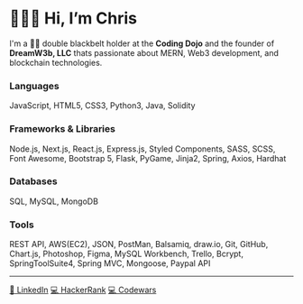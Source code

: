 <div align="left">
<h1>👨🏼‍💻 Hi, I’m Chris</h1>
<p>I'm a 🥋🥋 double blackbelt holder at the <strong>Coding Dojo</strong> and the founder of <strong>DreamW3b, LLC</strong> thats passionate about MERN, Web3 development, and blockchain technologies.</p>
<h3>Languages</h3>
<p>JavaScript, HTML5, CSS3, Python3, Java, Solidity</p>
<h3>Frameworks & Libraries</h3>
<p>Node.js, Next.js, React.js, Express.js, Styled Components, SASS, SCSS, Font Awesome, Bootstrap 5, Flask, PyGame, Jinja2, Spring, Axios, Hardhat</p>
<h3>Databases</h3>
<p>SQL, MySQL, MongoDB</p>
<h3>Tools</h3>
<p>REST API, AWS(EC2), JSON, PostMan, Balsamiq, draw.io, Git, GitHub, Chart.js, Photoshop, Figma, MySQL Workbench, Trello, Bcrypt, SpringToolSuite4, Spring MVC, Mongoose, Paypal API</p>
<hr/>
<a href="https://www.linkedin.com/in/chrishoganjr/">👔 LinkedIn</a>
<a href="https://www.hackerrank.com/cHogan">💻 HackerRank</a>
<a href="https://www.codewars.com/users/cHogan">💻 Codewars</a>

<!---
ChristopherHoganJr/ChristopherHoganJr is a ✨ special ✨ repository because its `README.md` (this file) appears on your GitHub profile.
You can click the Preview link to take a look at your changes.
--->
